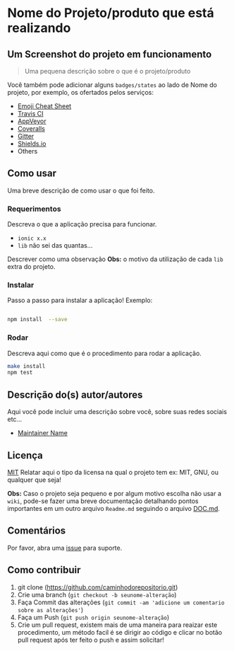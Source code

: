 # Nome do Projeto/produto que está realizando

## Um Screenshot do projeto em funcionamento
> Uma pequena descrição sobre o que é o projeto/produto

Você também pode adicionar alguns `badges/states` ao lado de Nome do projeto, por exemplo, os ofertados pelos serviços:
+ [Emoji Cheat Sheet](https://www.webfx.com/tools/emoji-cheat-sheet/)
+ [Travis CI](https://travis-ci.org/)
+ [AppVeyor](http://www.appveyor.com/)
+ [Coveralls](https://coveralls.io/)
+ [Gitter](https://gitter.im/)
+ [Shields.io](http://shields.io/)
+ Others

## Como usar

Uma breve descrição de como usar o que foi feito.

### Requerimentos

Descreva o que a aplicação precisa para funcionar.
* `ionic x.x`
* `lib` não sei das quantas...

Descrever como uma observação **Obs:** o motivo da utilização de cada `lib` extra do projeto.

### Instalar
Passo a passo para instalar a aplicação! Exemplo:
```sh

npm install  --save

```

### Rodar

Descreva aqui como que é o procedimento para rodar a aplicação.

```sh
make install
npm test
```

## Descrição do(s) autor/autores

Aqui você pode incluir uma descrição sobre você, sobre suas redes sociais etc...
* [Maintainer Name](https://github.com/maintainer_github)


## Licença

[MIT](https://sualicensa.com/license/mit/)
Relatar aqui o tipo da licensa na qual o projeto tem ex: MIT, GNU, ou qualquer que seja!

**Obs:** Caso o projeto seja pequeno e por algum motivo escolha não usar a `wiki`, pode-se fazer uma breve documentação detalhando pontos importantes em um outro arquivo `Readme.md` seguindo o arquivo [DOC.md](https://github.com/nunesdaniel/documentation-templates/blob/master/DOC.md).

## Comentários
Por favor, abra uma [issue](https://github.com/nunesdaniel/documentation-templates/issues) para suporte.

## Como contribuir

1. git clone (<https://github.com/caminhodorepositorio.git>)
2. Crie uma branch  (`git checkout -b seunome-alteração`)
3. Faça Commit das alterações  (`git commit -am 'adicione um comentario sobre as alterações'`)
4. Faça um Push (`git push origin seunome-alteração`)
5. Crie um pull request, existem mais de uma maneira para reaizar este procedimento, 
   um método facil é se dirigir ao código e clicar no botão pull request após ter feito o push e assim solicitar!

